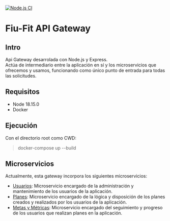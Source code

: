 [![Node.js CI](https://github.com/taller-II-2023-q1-g8/API-Gateway/actions/workflows/node.js.yml/badge.svg)](https://github.com/taller-II-2023-q1-g8/API-Gateway/actions/workflows/node.js.yml)
# Fiu-Fit API Gateway

## Intro
Api Gateway desarrolada con Node.js y Express. 	
Actúa de intermediario entre la aplicación en sí y los microservicios que ofrecemos y usamos, funcionando como único punto de entrada para todas las solicitudes.

## Requisitos
* Node 18.15.0
* Docker

## Ejecución
Con el directorio root como CWD:
> docker-compose up --build

## Microservicios
Actualmente, esta gateway incorpora los siguientes microservicios:

* [Usuarios](https://github.com/taller-II-2023-q1-g8/fiufit.fiuba.user.api): Microservicio encargado de la administración y mantenimiento de los usuarios de la aplicación.
* [Planes](https://github.com/taller-II-2023-q1-g8/fiufit.fiuba.plan.api): Microservicio encargado de la lógica y disposición de los planes creados y realizados por los usuarios de la aplicación.
* [Metas y Métricas](https://github.com/taller-II-2023-q1-g8/fiufit.fiuba.goal.api): Microservicio encargado del seguimiento y progreso de los usuarios que realizan planes en la aplicación.
